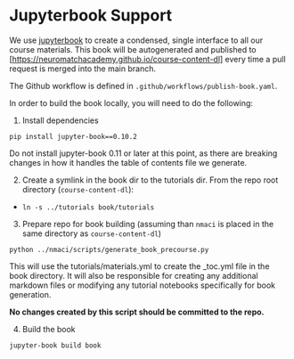 # Jupyterbook Support

We use [jupyterbook](https://jupyterbook.org/intro.html) to create a condensed,
single interface to all our course materials. This book will be autogenerated
and published to [https://neuromatchacademy.github.io/course-content-dl] every time
a pull request is merged into the main branch.

The Github workflow is defined in `.github/workflows/publish-book.yaml`. 

In order to build the book locally, you will need to do the following:

1. Install dependencies 

`pip install jupyter-book==0.10.2`

Do not install jupyter-book 0.11 or later at this point, as there are breaking
changes in how it handles the table of contents file we generate.

2. Create a symlink in the book dir to the tutorials dir. From the repo root
directory (`course-content-dl`):
   
- `ln -s ../tutorials book/tutorials`

3. Prepare repo for book building (assuming than `nmaci` is placed in the same directory as `course-content-dl`)

`python ../nmaci/scripts/generate_book_precourse.py`

This will use the tutorials/materials.yml to create the _toc.yml file in the
book directory. It will also be responsible for creating any additional markdown
files or modifying any tutorial notebooks specifically for book generation. 

**No changes created by this script should be committed to the repo.**

4. Build the book

`jupyter-book build book`
